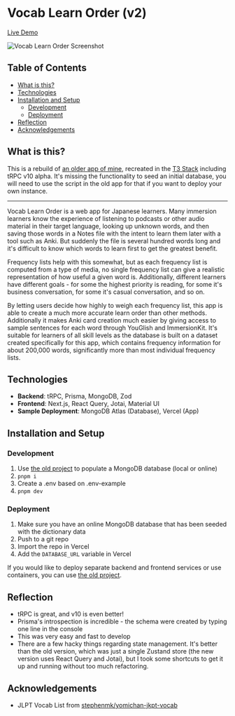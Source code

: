 # Vocab Learn Order (v2)

[Live Demo](https://vocab.c-ehrlich.dev)

![Vocab Learn Order Screenshot](https://user-images.githubusercontent.com/8353666/155544745-745b1201-b071-426d-aac8-60875831d57e.png)

## Table of Contents

- [What is this?](#what-is-this)
- [Technologies](#technologies)
- [Installation and Setup](#installation-and-setup)
  - [Development](#development)
  - [Deployment](#deployment)
- [Reflection](#reflection)
- [Acknowledgements](#acknowledgements)

## What is this?

This is a rebuild of [an older app of mine](https://github.com/c-ehrlich/vocab-learn-order), recreated in the [T3 Stack](https://init.tips/) including tRPC v10 alpha. It's missing the functionality to seed an initial database, you will need to use the script in the old app for that if you want to deploy your own instance.

---

Vocab Learn Order is a web app for Japanese learners. Many immersion learners know the experience of listening to podcasts or other audio material in their target language, looking up unknown words, and then saving those words in a Notes file with the intent to learn them later with a tool such as Anki. But suddenly the file is several hundred words long and it's difficult to know which words to learn first to get the greatest benefit.

Frequency lists help with this somewhat, but as each frequency list is computed from a type of media, no single frequency list can give a realistic representation of how useful a given word is. Additionally, different learners have different goals - for some the highest priority is reading, for some it's business conversation, for some it's casual conversation, and so on.

By letting users decide how highly to weigh each frequency list, this app is able to create a much more accurate learn order than other methods. Additionally it makes Anki card creation much easier by giving access to sample sentences for each word through YouGlish and ImmersionKit. It's suitable for learners of all skill levels as the database is built on a dataset created specifically for this app, which contains frequency information for about 200,000 words, significantly more than most individual frequency lists.

## Technologies

- **Backend**: tRPC, Prisma, MongoDB, Zod
- **Frontend**: Next.js, React Query, Jotai, Material UI
- **Sample Deployment**: MongoDB Atlas (Database), Vercel (App)

## Installation and Setup

### Development

1. Use [the old project](https://github.com/c-ehrlich/vocab-learn-order) to populate a MongoDB database (local or online)
2. `pnpm i`
3. Create a .env based on .env-example
4. `pnpm dev`

### Deployment

1. Make sure you have an online MongoDB database that has been seeded with the dictionary data
2. Push to a git repo
3. Import the repo in Vercel
4. Add the `DATABASE_URL` variable in Vercel

If you would like to deploy separate backend and frontend services or use containers, you can use [the old project](https://github.com/c-ehrlich/vocab-learn-order).

## Reflection

- tRPC is great, and v10 is even better!
- Prisma's introspection is incredible - the schema were created by typing one line in the console
- This was very easy and fast to develop
- There are a few hacky things regarding state management. It's better than the old version, which was just a single Zustand store (the new version uses React Query and Jotai), but I took some shortcuts to get it up and running without too much refactoring.

## Acknowledgements

- JLPT Vocab List from [stephenmk/yomichan-jkpt-vocab](https://github.com/stephenmk/yomichan-jlpt-vocab)
